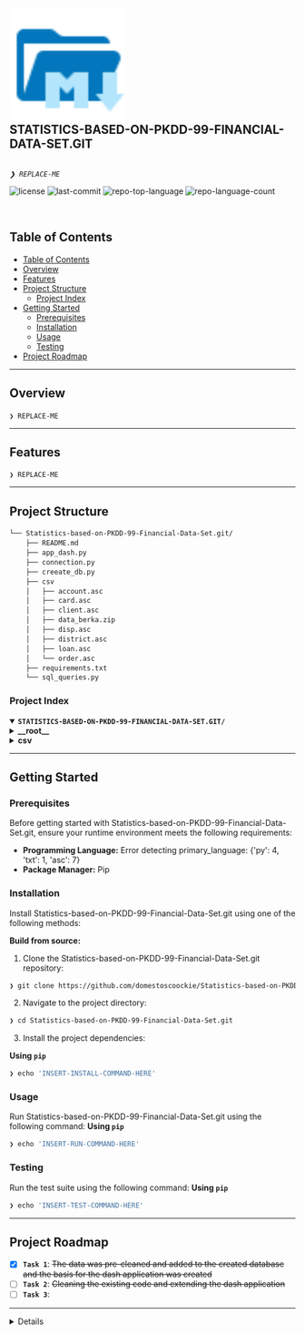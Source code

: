 <div align="left">
    <img src="https://raw.githubusercontent.com/PKief/vscode-material-icon-theme/ec559a9f6bfd399b82bb44393651661b08aaf7ba/icons/folder-markdown-open.svg" width="40%" align="left" style="margin-right: 15px"/>
    <div style="display: inline-block;">
        <h2 style="display: inline-block; vertical-align: middle; margin-top: 0;">STATISTICS-BASED-ON-PKDD-99-FINANCIAL-DATA-SET.GIT</h2>
        <p>
	<em><code>❯ REPLACE-ME</code></em>
</p>
        <p>
	<img src="https://img.shields.io/github/license/domestoscoockie/Statistics-based-on-PKDD-99-Financial-Data-Set.git?style=default&logo=opensourceinitiative&logoColor=white&color=0080ff" alt="license">
	<img src="https://img.shields.io/github/last-commit/domestoscoockie/Statistics-based-on-PKDD-99-Financial-Data-Set.git?style=default&logo=git&logoColor=white&color=0080ff" alt="last-commit">
	<img src="https://img.shields.io/github/languages/top/domestoscoockie/Statistics-based-on-PKDD-99-Financial-Data-Set.git?style=default&color=0080ff" alt="repo-top-language">
	<img src="https://img.shields.io/github/languages/count/domestoscoockie/Statistics-based-on-PKDD-99-Financial-Data-Set.git?style=default&color=0080ff" alt="repo-language-count">
</p>
        <p><!-- default option, no dependency badges. -->
</p>
        <p>
	<!-- default option, no dependency badges. -->
</p>
    </div>
</div>
<br clear="left"/>

##  Table of Contents

- [Table of Contents](#table-of-contents)
- [Overview](#overview)
- [Features](#features)
- [Project Structure](#project-structure)
	- [Project Index](#project-index)
- [Getting Started](#getting-started)
	- [Prerequisites](#prerequisites)
	- [Installation](#installation)
	- [Usage](#usage)
	- [Testing](#testing)
- [Project Roadmap](#project-roadmap)

---

##  Overview

<code>❯ REPLACE-ME</code>

---

##  Features

<code>❯ REPLACE-ME</code>

---

##  Project Structure

```sh
└── Statistics-based-on-PKDD-99-Financial-Data-Set.git/
    ├── README.md
    ├── app_dash.py
    ├── connection.py
    ├── creeate_db.py
    ├── csv
    │   ├── account.asc
    │   ├── card.asc
    │   ├── client.asc
    │   ├── data_berka.zip
    │   ├── disp.asc
    │   ├── district.asc
    │   ├── loan.asc
    │   └── order.asc
    ├── requirements.txt
    └── sql_queries.py
```


###  Project Index
<details open>
	<summary><b><code>STATISTICS-BASED-ON-PKDD-99-FINANCIAL-DATA-SET.GIT/</code></b></summary>
	<details> <!-- __root__ Submodule -->
		<summary><b>__root__</b></summary>
		<blockquote>
			<table>
			<tr>
				<td><b><a href='https://github.com/domestoscoockie/Statistics-based-on-PKDD-99-Financial-Data-Set.git/blob/master/connection.py'>connection.py</a></b></td>
				<td><code>❯ REPLACE-ME</code></td>
			</tr>
			<tr>
				<td><b><a href='https://github.com/domestoscoockie/Statistics-based-on-PKDD-99-Financial-Data-Set.git/blob/master/creeate_db.py'>creeate_db.py</a></b></td>
				<td><code>❯ REPLACE-ME</code></td>
			</tr>
			<tr>
				<td><b><a href='https://github.com/domestoscoockie/Statistics-based-on-PKDD-99-Financial-Data-Set.git/blob/master/sql_queries.py'>sql_queries.py</a></b></td>
				<td><code>❯ REPLACE-ME</code></td>
			</tr>
			<tr>
				<td><b><a href='https://github.com/domestoscoockie/Statistics-based-on-PKDD-99-Financial-Data-Set.git/blob/master/app_dash.py'>app_dash.py</a></b></td>
				<td><code>❯ REPLACE-ME</code></td>
			</tr>
			<tr>
				<td><b><a href='https://github.com/domestoscoockie/Statistics-based-on-PKDD-99-Financial-Data-Set.git/blob/master/requirements.txt'>requirements.txt</a></b></td>
				<td><code>❯ REPLACE-ME</code></td>
			</tr>
			</table>
		</blockquote>
	</details>
	<details> <!-- csv Submodule -->
		<summary><b>csv</b></summary>
		<blockquote>
			<table>
			<tr>
				<td><b><a href='https://github.com/domestoscoockie/Statistics-based-on-PKDD-99-Financial-Data-Set.git/blob/master/csv/client.asc'>client.asc</a></b></td>
				<td><code>❯ REPLACE-ME</code></td>
			</tr>
			<tr>
				<td><b><a href='https://github.com/domestoscoockie/Statistics-based-on-PKDD-99-Financial-Data-Set.git/blob/master/csv/account.asc'>account.asc</a></b></td>
				<td><code>❯ REPLACE-ME</code></td>
			</tr>
			<tr>
				<td><b><a href='https://github.com/domestoscoockie/Statistics-based-on-PKDD-99-Financial-Data-Set.git/blob/master/csv/card.asc'>card.asc</a></b></td>
				<td><code>❯ REPLACE-ME</code></td>
			</tr>
			<tr>
				<td><b><a href='https://github.com/domestoscoockie/Statistics-based-on-PKDD-99-Financial-Data-Set.git/blob/master/csv/district.asc'>district.asc</a></b></td>
				<td><code>❯ REPLACE-ME</code></td>
			</tr>
			<tr>
				<td><b><a href='https://github.com/domestoscoockie/Statistics-based-on-PKDD-99-Financial-Data-Set.git/blob/master/csv/disp.asc'>disp.asc</a></b></td>
				<td><code>❯ REPLACE-ME</code></td>
			</tr>
			<tr>
				<td><b><a href='https://github.com/domestoscoockie/Statistics-based-on-PKDD-99-Financial-Data-Set.git/blob/master/csv/order.asc'>order.asc</a></b></td>
				<td><code>❯ REPLACE-ME</code></td>
			</tr>
			<tr>
				<td><b><a href='https://github.com/domestoscoockie/Statistics-based-on-PKDD-99-Financial-Data-Set.git/blob/master/csv/loan.asc'>loan.asc</a></b></td>
				<td><code>❯ REPLACE-ME</code></td>
			</tr>
			</table>
		</blockquote>
	</details>
</details>

---
##  Getting Started

###  Prerequisites

Before getting started with Statistics-based-on-PKDD-99-Financial-Data-Set.git, ensure your runtime environment meets the following requirements:

- **Programming Language:** Error detecting primary_language: {'py': 4, 'txt': 1, 'asc': 7}
- **Package Manager:** Pip


###  Installation

Install Statistics-based-on-PKDD-99-Financial-Data-Set.git using one of the following methods:

**Build from source:**

1. Clone the Statistics-based-on-PKDD-99-Financial-Data-Set.git repository:
```sh
❯ git clone https://github.com/domestoscoockie/Statistics-based-on-PKDD-99-Financial-Data-Set.git
```

2. Navigate to the project directory:
```sh
❯ cd Statistics-based-on-PKDD-99-Financial-Data-Set.git
```

3. Install the project dependencies:


**Using `pip`** &nbsp; [<img align="center" src="" />]()

```sh
❯ echo 'INSERT-INSTALL-COMMAND-HERE'
```




###  Usage
Run Statistics-based-on-PKDD-99-Financial-Data-Set.git using the following command:
**Using `pip`** &nbsp; [<img align="center" src="" />]()

```sh
❯ echo 'INSERT-RUN-COMMAND-HERE'
```


###  Testing
Run the test suite using the following command:
**Using `pip`** &nbsp; [<img align="center" src="" />]()

```sh
❯ echo 'INSERT-TEST-COMMAND-HERE'
```


---
##  Project Roadmap

- [X] **`Task 1`**: <strike>The data was pre-cleaned and added to the created database and the basis for the dash application was created</strike>
- [ ] **`Task 2`**: <strike>Cleaning the existing code and extending the dash application</strike>
- [ ] **`Task 3`**: 

---


<details closed>
